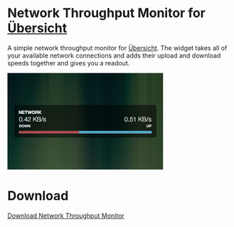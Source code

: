 # Network Throughput Monitor for [Übersicht][uber]
A simple network throughput monitor for [Übersicht][uber]. The widget takes all of your available network connections and adds
their upload and download speeds together and gives you a readout.

![Screenshot of widget](screenshot.png)

# Download
[Download Network Throughput Monitor][download]

[uber]: http://tracesof.net/uebersicht
[download]: https://github.com/dionmunk/ubersicht-network-throughput/raw/master/network-throughput.widget.zip

